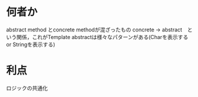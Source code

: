 # 何者か
abstract method とconcrete methodが混ざったもの
concrete -> abstract　という関係，これがTemplate
abstractは様々なパターンがある(Charを表示する or Stringを表示する)
# 利点
ロジックの共通化